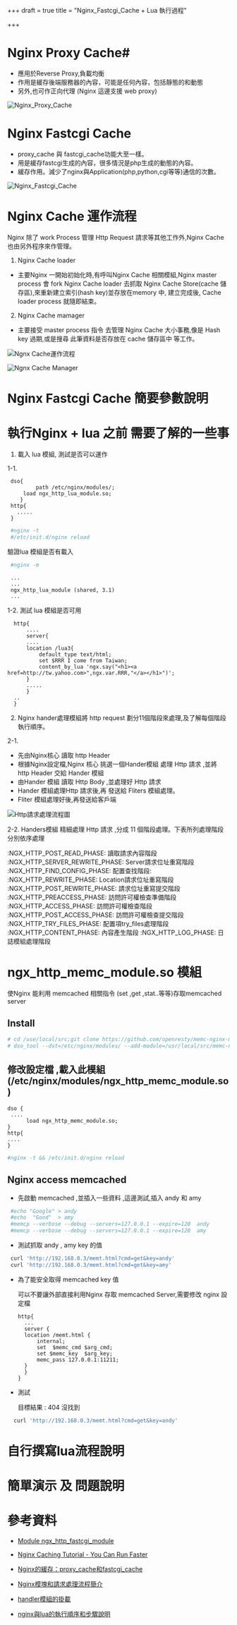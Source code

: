 +++
draft = true
title = "Nginx_Fastcgi_Cache + Lua 執行過程"

+++
# Nginx Proxy Cache#

 - 應用於Reverse Proxy,負載均衡
 - 作用是緩存後端服務器的內容，可能是任何內容，包括靜態的和動態
 - 另外,也可作正向代理 (Nginx 這邊支援 web proxy)

![Nginx_Proxy_Cache](images/nginx_cache.jpeg "Nginx_Proxy_Cache")

# Nginx Fastcgi Cache #

 - proxy_cache 與 fastcgi_cache功能大至一樣。
 - 用是緩存fastcgi生成的內容，很多情況是php生成的動態的內容。
 - 緩存作用。減少了nginx與Application(php,python,cgi等等)通信的次數。

![Nginx_Fastcgi_Cache](images/nginx_Fastcgi_cache.jpeg "Nginx_Fastcgi_Cache")

# Nginx Cache 運作流程 #

Nginx 除了 work Process 管理 Http Request 請求等其他工作外,Nginx Cache 也由另外程序來作管理。

1. Nginx Cache loader

 - 主要Nginx 一開始初始化時,有呼叫Nginx Cache 相關模組,Nginx master process 會 fork Nginx Cache loader 去抓取 Nginx Cache Store(cache 儲存區),來重新建立索引(hash key)並存放在memory 中,
	   建立完成後, Cache loader process 就隨即結束。

2. Nginx Cache mamager

 - 主要接受 master process 指令 去管理 Nginx Cache 大小事務,像是 Hash key 過期,或是搜尋 此筆資料是否存放在 cache 儲存區中 等工作。

![Ngnx Cache運作流程](images/cache1-4_small.jpeg "Nginx_Cache")

![Ngnx Cache Manager](images/60.26_master_worker_cachemanager_process.PNG "Nginx_Cache_Manager")

# Nginx Fastcgi Cache 簡要參數說明 #

# 執行Nginx + lua 之前 需要了解的一些事 #

1. 載入 lua 模組, 測試是否可以運作

  1-1.
  
   ```
    dso{
        	path /etc/nginx/modules/;
		load ngx_http_lua_module.so;
       }
    http{
	  .....
	}
   ```

   ```sh
    #nginx -t
    #/etc/init.d/nginx reload
   ```
   驗證lua 模組是否有載入
   
   ```sh
    #nginx -m
   ```
   ```
  	...
	...
	ngx_http_lua_module (shared, 3.1)
	...
   ```

  1-2. 測試 lua 模組是否可用

  ```
	http{
		....
		server{
		....
		location /lua3{
			default_type text/html;
			set $RRR I come from Taiwan;
			content_by_lua 'ngx.say("<h1><a href=http://tw.yahoo.com>",ngx.var.RRR,"</a></h1>")';
		}
		.....
		}
	..
	}
  ``` 
   



2. Nginx hander處理模組將 http request 劃分11個階段來處理,及了解每個階段執行順序。

 2-1. 
  - 先由Nginx核心 讀取 http Header 
  - 根據Nginx設定檔,Nginx 核心 挑選一個Hander模組 處理 Http 請求 ,並將 http Header 交給 Hander 模組
  - 由Hander 模組 讀取 Http Body ,並處理好 Http 請求
  - Hander 模組處理Http 請求後,再 發送給 Fliters 模組處理。
  - Fliter 模組處理好後,再發送給客戶端

 

![Http請求處理流程圖](images/Http_Request_Nginx_small.png "Http_Request_Nginx")

 2-2. Handers模組 精細處理 Http 請求 ,分成 11 個階段處理。下表所列處理階段分別依序處理

:NGX_HTTP_POST_READ_PHASE:	讀取請求內容階段
:NGX_HTTP_SERVER_REWRITE_PHASE:	Server請求位址重寫階段
:NGX_HTTP_FIND_CONFIG_PHASE:	配置查找階段:
:NGX_HTTP_REWRITE_PHASE:	Location請求位址重寫階段
:NGX_HTTP_POST_REWRITE_PHASE:	請求位址重寫提交階段
:NGX_HTTP_PREACCESS_PHASE:	訪問許可權檢查準備階段
:NGX_HTTP_ACCESS_PHASE:		訪問許可權檢查階段
:NGX_HTTP_POST_ACCESS_PHASE:	訪問許可權檢查提交階段
:NGX_HTTP_TRY_FILES_PHASE:	配置項try_files處理階段  
:NGX_HTTP_CONTENT_PHASE:	內容產生階段
:NGX_HTTP_LOG_PHASE:	        日誌模組處理階段

# ngx_http_memc_module.so 模組 #

使Nginx  能利用 memcached 相關指令 (set ,get ,stat..等等)存取memcached server

## Install ##

```sh
# cd /use/local/src;git clone https://github.com/openresty/memc-nginx-module.git
# dso_tool --dst=/etc/nginx/modules/ --add-module=/usr/local/src/memc-nginx-module/
```

## 修改設定檔 ,載入此模組 (/etc/nginx/modules/ngx_http_memc_module.so ) ##

```
dso {
 ....
      load ngx_http_memc_module.so;
}
http{
....
}
```

```sh
#nginx -t && /etc/init.d/nginx reload
```

## Nginx access memcached ##
- 先啟動 memcached ,並插入一些資料 ,這邊測試,插入 andy 和 amy
 
 ```sh
  #echo "Google" > andy
  #echo  "Good"  > amy
  #memcp --verbose --debug --servers=127.0.0.1 --expire=120  andy
  #memcp --verbose --debug --servers=127.0.0.1 --expire=120  amy
 ```
 
- 測試抓取 andy , amy  key 的值 

 ```sh
  curl 'http://192.168.0.3/memt.html?cmd=get&key=andy'
  curl 'http://192.168.0.3/memt.html?cmd=get&key=amy'
 ``` 

- 為了能安全取得 memcached key 值

  可以不要讓外部直接利用Nginx  存取 memcached Server,需要修改 nginx 設定檔

  ```
  http{
    ...
    server {
	location /memt.html {
		internal;
		set  $memc_cmd $arg_cmd;
		set $memc_key  $arg_key;
		memc_pass 127.0.0.1:11211;
	}
    }
  }
  ```

- 測試 
 
  目標結果 : 404 沒找到

 ```sh
   curl 'http://192.168.0.3/memt.html?cmd=get&key=andy'
 ```








# 自行撰寫lua流程說明 # 

# 簡單演示 及 問題說明 #



# 參考資料 #

 - [Module ngx_http_fastcgi_module](http://nginx.org/en/docs/http/ngx_http_fastcgi_module.html)
 
 - [Nginx Caching Tutorial - You Can Run Faster](http://czerasz.com/2015/03/30/nginx-caching-tutorial/) 
 
 - [Nginx的緩存：proxy_cache和fastcgi_cache](http://blog.angryfox.com/?p=1930)

 - [Nginx模塊和請求處理流程簡介](http://281816327.blog.51cto.com/907015/1619920)

 - [handler模組的掛載](https://github.com/chiamingyen/nginxProject/blob/master/nginxProject/source/chapter_3.rst)

 - [nginx與lua的執行順序和步驟說明](http://www.pylist.com/topic/1445510269)
